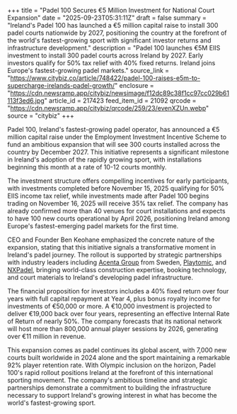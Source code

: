 +++
title = "Padel 100 Secures €5 Million Investment for National Court Expansion"
date = "2025-09-23T05:31:11Z"
draft = false
summary = "Ireland's Padel 100 has launched a €5 million capital raise to install 300 padel courts nationwide by 2027, positioning the country at the forefront of the world's fastest-growing sport with significant investor returns and infrastructure development."
description = "Padel 100 launches €5M EIIS investment to install 300 padel courts across Ireland by 2027. Early investors qualify for 50% tax relief with 40% fixed returns. Ireland joins Europe's fastest-growing padel markets."
source_link = "https://www.citybiz.co/article/748422/padel-100-raises-e5m-to-supercharge-irelands-padel-growth/"
enclosure = "https://cdn.newsramp.app/citybiz/newsimage/f12dc89c38f1cc97cc029b61113f3ed6.jpg"
article_id = 217423
feed_item_id = 21092
qrcode = "https://cdn.newsramp.app/citybiz/qrcode/259/23/evenXZUn.webp"
source = "citybiz"
+++

<p>Padel 100, Ireland's fastest-growing padel operator, has announced a €5 million capital raise under the Employment Investment Incentive Scheme to fund an ambitious expansion that will see 300 courts installed across the country by December 2027. This initiative represents a significant milestone in Ireland's adoption of the rapidly growing sport, with installations beginning this month at a rate of 10-12 courts monthly.</p><p>The investment structure offers compelling incentives for early participants, with investments completed before November 15, 2025 qualifying for 50% EIIS income tax relief, while investments made after Padel 100 begins trading on November 16, 2025 will receive 35% tax relief. The company has already confirmed more than 40 venues for court installations and expects to have 100 new courts operational by April 2026, positioning Ireland among Europe's fastest-emerging padel markets for the first time.</p><p>CEO and Founder Ben Keohane emphasized the concrete nature of the expansion, stating that this initiative signals a transformative moment in Ireland's padel journey. The rollout is supported by strategic partnerships with industry leaders including <a href="https://www.acentagroup.se" rel="nofollow" target="_blank">Acenta Group</a> from Sweden, <a href="https://www.playtomic.io" rel="nofollow" target="_blank">Playtomic</a>, and <a href="https://www.nxpadel.com" rel="nofollow" target="_blank">NXPadel</a>, bringing world-class construction expertise, booking technology, and court materials to Ireland's developing padel infrastructure.</p><p>The financial proposition for investors includes a 40% fixed return over four years with full capital repayment at Year 4, plus bonus royalty income for investments of €50,000 or more. A €10,000 investment is projected to deliver €19,000 back over four years, representing an effective Internal Rate of Return of nearly 50%. The company forecasts that its national network will host more than 800,000 annual player sessions by 2026, generating over €11 million in revenue.</p><p>This expansion comes as padel continues its global ascent, with 7,000 new courts built worldwide in 2024 alone and the sport maintaining a remarkable 92% player retention rate. With Olympic inclusion on the horizon, Padel 100's rapid rollout positions Ireland at the forefront of this international sporting movement. The company's ambitious timeline and strategic partnerships demonstrate a commitment to building the infrastructure necessary to support Ireland's growing interest in what has become the world's fastest-growing sport.</p>